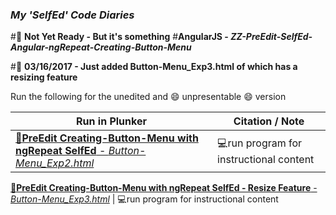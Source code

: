 ### **_My 'SelfEd' Code Diaries_**
#:red_circle: **Not Yet Ready - But it's something**
#**AngularJS - _ZZ-PreEdit-SelfEd-Angular-ngRepeat-Creating-Button-Menu_**

#:red_circle: **03/16/2017 - Just added Button-Menu_Exp3.html of which has a resizing feature**



Run the following for the unedited and :smile: unpresentable :smile: version 

Run in Plunker | Citation / Note
----------------------------------------------------------------------------|--------------------------------------------------------
[:small_blue_diamond:**PreEdit Creating-Button-Menu with ngRepeat SelfEd** - _Button-Menu_Exp2.html_](https://plnkr.co/edit/lzSpjYEzXtqgOB5Y4ckw?p=preview) | :computer:run program for instructional content

[:small_blue_diamond:**PreEdit Creating-Button-Menu with ngRepeat SelfEd - Resize Feature** - _Button-Menu_Exp3.html_](https://plnkr.co/edit/yfUu3DYYDjGPHj2TMMit?p=preview) | :computer:run program for instructional content
